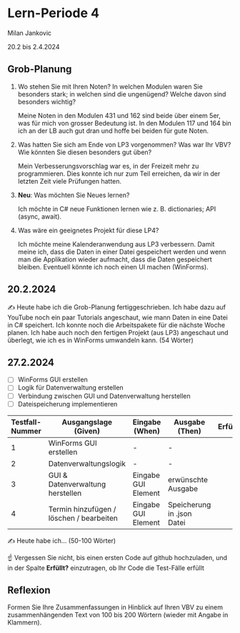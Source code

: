 # Lern-Periode 4

Milan Jankovic

20.2 bis 2.4.2024

## Grob-Planung

1. Wo stehen Sie mit Ihren Noten? In welchen Modulen waren Sie besonders stark; in welchen sind die ungenügend? Welche davon sind besonders wichtig?
   
   Meine Noten in den Modulen 431 und 162 sind beide über einem 5er, was für mich von grosser Bedeutung ist. In den Modulen 117 und 164 bin ich an der LB auch gut dran und hoffe bei beiden für gute Noten.

2. Was hatten Sie sich am Ende von LP3 vorgenommen? Was war Ihr VBV? Wie könnten Sie diesen besonders gut üben?
   
   Mein Verbesserungsvorschlag war es, in der Freizeit mehr zu programmieren. Dies konnte ich nur zum Teil erreichen, da wir in der letzten Zeit viele Prüfungen hatten. 

3. **Neu**: Was möchten Sie Neues lernen?
   
   Ich möchte in C# neue Funktionen lernen wie z. B. dictionaries; API (async, await).

4. Was wäre ein geeignetes Projekt für diese LP4?
   
   Ich möchte meine Kalenderanwendung aus LP3 verbessern. Damit meine ich, dass die Daten in einer Datei gespeichert werden und wenn man die Applikation wieder aufmacht, dass die Daten gespeichert bleiben. Eventuell könnte ich noch einen UI machen (WinForms).

## 20.2.2024

✍️ Heute habe ich die Grob-Planung fertiggeschrieben. Ich habe dazu auf YouTube noch ein paar Tutorials angeschaut, wie mann Daten in eine Datei in C# speichert. Ich konnte noch die Arbeitspakete für die nächste Woche planen. Ich habe auch noch den fertigen Projekt (aus LP3) angeschaut und überlegt, wie ich es in WinForms umwandeln kann. (54 Wörter)

## 27.2.2024

- [ ]  WinForms GUI erstellen
- [ ]  Logik für Datenverwaltung erstellen 
- [ ]  Verbindung zwischen GUI und Datenverwaltung herstellen
- [ ]  Dateispeicherung implementieren

| Testfall-Nummer | Ausgangslage (Given)                     | Eingabe (When)      | Ausgabe (Then)             | Erfüllt? |
| --------------- | ---------------------------------------- | ------------------- | -------------------------- | -------- |
| 1               | WinForms GUI erstellen                   | -                   | -                          |          |
| 2               | Datenverwaltungslogik                    | -                   | -                          |          |
| 3               | GUI & Datenverwaltung herstellen         | Eingabe GUI Element | erwünschte Ausgabe         |          |
| 4               | Termin hinzufügen / löschen / bearbeiten | Eingabe GUI Element | Speicherung in .json Datei |          |

✍️ Heute habe ich... (50-100 Wörter)

☝️ Vergessen Sie nicht, bis einen ersten Code auf github hochzuladen, und in der Spalte **Erfüllt?** einzutragen, ob Ihr Code die Test-Fälle erfüllt

## Reflexion

Formen Sie Ihre Zusammenfassungen in Hinblick auf Ihren VBV zu einem zusammenhängenden Text von 100 bis 200 Wörtern (wieder mit Angabe in Klammern).
